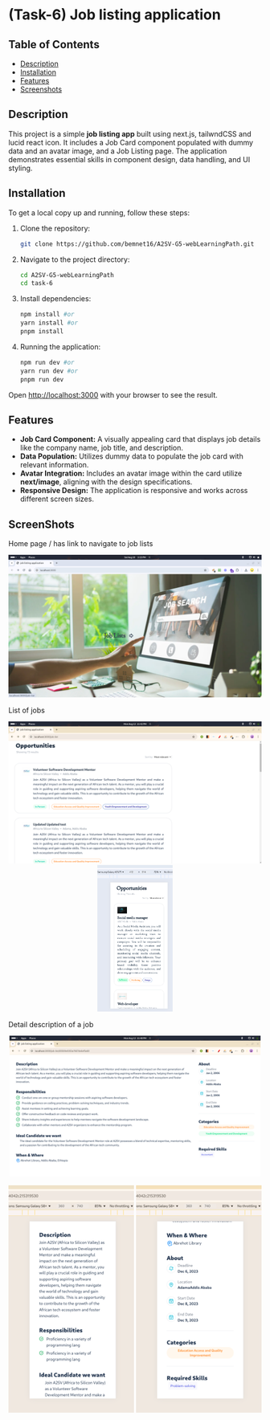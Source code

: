 # (Task-6) Job listing application

## Table of Contents

- [Description](#description)
- [Installation](#installation)
- [Features](#features)
- [Screenshots](#screenshots)

## Description
This project is a simple **job listing app** built using next.js, tailwndCSS and lucid react icon. It includes a Job Card component populated with dummy data and an avatar image, and a Job Listing page. The application demonstrates essential skills in component design, data handling, and UI styling.



## Installation

To get a local copy up and running, follow these steps:

1. Clone the repository:

    ```sh
    git clone https://github.com/bemnet16/A2SV-G5-webLearningPath.git
    ```

2. Navigate to the project directory:

    ```sh
    cd A2SV-G5-webLearningPath
    cd task-6
    ```
3. Install dependencies:
    ``` sh 
    npm install #or
    yarn install #or
    pnpm install
    ```
 4. Running the application:
    ```sh
    npm run dev #or
    yarn run dev #or
    pnpm run dev
    ```
Open [http://localhost:3000](http://localhost:3000) with your browser to see the result.

## Features
- **Job Card Component:** A visually appealing card that displays job details like the company name, job title, and description.
- **Data Population:** Utilizes dummy data to populate the job card with relevant information.
- **Avatar Integration:** Includes an avatar image within the card utilize **next/image**, aligning with the design specifications.
- **Responsive Design:** The application is responsive and works across different screen sizes.

## ScreenShots
Home page / has link to navigate to job lists
<p align="center">
<img src="https://github.com/bemnet16/A2SV-G5-webLearningPath/blob/main/task-6/public/images/Screenshot%20from%202024-08-10%2014-23-54.png" height="auto" width="600"/>
</p>

List of jobs
<p align="center">
<img src="https://github.com/bemnet16/A2SV-G5-webLearningPath/blob/main/task-6/public/images/Screenshot%20from%202024-08-12%2023-42-43.png" height="auto" width="600"/>
  <img src="https://github.com/bemnet16/A2SV-G5-webLearningPath/blob/main/task-6/public/images/Screenshot%20from%202024-08-10%2011-23-57.png" height="auto" width="150"/>
</p>

Detail description of a job
<p align="center">
<img src="https://github.com/bemnet16/A2SV-G5-webLearningPath/blob/main/task-6/public/images/Screenshot%20from%202024-08-12%2023-48-32.png" height="auto" width="500"/>
</p>

<p align="center">
<img src="https://github.com/bemnet16/A2SV-G5-webLearningPath/blob/main/task-6/public/images/Screenshot%20from%202024-08-12%2023-51-20.png" height="auto" width="250"/>
  <img src="https://github.com/bemnet16/A2SV-G5-webLearningPath/blob/main/task-6/public/images/Screenshot%20from%202024-08-12%2023-51-25.png" height="auto" width="250"/>
</p>


